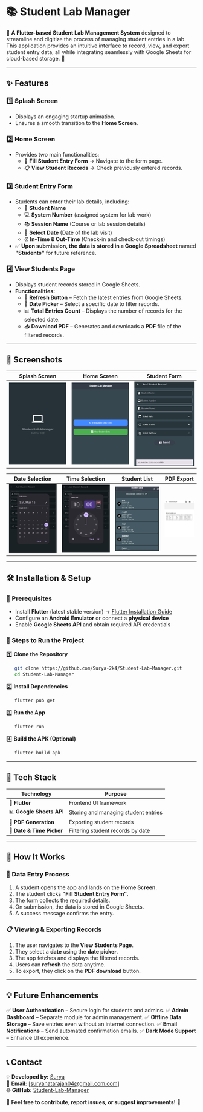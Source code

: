 # **📚 Student Lab Manager**

🔬 **A Flutter-based Student Lab Management System** designed to streamline and digitize the process of managing student entries in a lab. This application provides an intuitive interface to record, view, and export student entry data, all while integrating seamlessly with Google Sheets for cloud-based storage. 🚀

---

## **✨ Features**

### **1️⃣ Splash Screen**
- Displays an engaging startup animation.
- Ensures a smooth transition to the **Home Screen**.

### **2️⃣ Home Screen**
- Provides two main functionalities:
  - 📝 **Fill Student Entry Form** → Navigate to the form page.
  - 📋 **View Student Records** → Check previously entered records.

### **3️⃣ Student Entry Form**
- Students can enter their lab details, including:
  - 👤 **Student Name**  
  - 💻 **System Number** (assigned system for lab work)  
  - 📚 **Session Name** (Course or lab session details)  
  - 📅 **Select Date** (Date of the lab visit)  
  - ⏰ **In-Time & Out-Time** (Check-in and check-out timings)  
- ✅ **Upon submission, the data is stored in a Google Spreadsheet** named **"Students"** for future reference.

### **4️⃣ View Students Page**
- Displays student records stored in Google Sheets.
- **Functionalities:**
  - 🔄 **Refresh Button** – Fetch the latest entries from Google Sheets.
  - 📅 **Date Picker** – Select a specific date to filter records.
  - 📊 **Total Entries Count** – Displays the number of records for the selected date.
  - 📥 **Download PDF** – Generates and downloads a **PDF** file of the filtered records.

---

## **📸 Screenshots**

| Splash Screen | Home Screen | Student Form |
|--------------|------------|-------------|
| ![Splash](lib/images/splash.png) | ![Home](lib/images/home.png) | ![Form](lib/images/form.png) |

| Date Selection | Time Selection | Student List | PDF Export |
|--------------|--------------|------------|------------|
| ![Date Selection](lib/images/date-selection.png) | ![Time Selection](lib/images/time-selection.png) | ![Student List](lib/images/studList.png) | ![PDF](lib/images/pdf.png) |

---

## **🛠️ Installation & Setup**

### **🔹 Prerequisites**
- Install **Flutter** (latest stable version) → [Flutter Installation Guide](https://flutter.dev/docs/get-started/install)
- Configure an **Android Emulator** or connect a **physical device**
- Enable **Google Sheets API** and obtain required API credentials

### **🔹 Steps to Run the Project**

1️⃣ **Clone the Repository**
```sh
   git clone https://github.com/Surya-2k4/Student-Lab-Manager.git
   cd Student-Lab-Manager
```

2️⃣ **Install Dependencies**
```sh
   flutter pub get
```

3️⃣ **Run the App**
```sh
   flutter run
```

4️⃣ **Build the APK (Optional)**
```sh
   flutter build apk
```

---

## **📂 Tech Stack**

| Technology | Purpose |
|------------|---------|
| 📱 **Flutter** | Frontend UI framework |
| 📊 **Google Sheets API** | Storing and managing student entries |
| 📄 **PDF Generation** | Exporting student records |
| 📆 **Date & Time Picker** | Filtering student records by date |

---

## **🚀 How It Works**

### **📝 Data Entry Process**
1. A student opens the app and lands on the **Home Screen**.
2. The student clicks **"Fill Student Entry Form"**.
3. The form collects the required details.
4. On submission, the data is stored in Google Sheets.
5. A success message confirms the entry.

### **📋 Viewing & Exporting Records**
1. The user navigates to the **View Students Page**.
2. They select a **date** using the **date picker**.
3. The app fetches and displays the filtered records.
4. Users can **refresh** the data anytime.
5. To export, they click on the **PDF download** button.

---

## **💡 Future Enhancements**

✅ **User Authentication** – Secure login for students and admins.
✅ **Admin Dashboard** – Separate module for admin management.
✅ **Offline Data Storage** – Save entries even without an internet connection.
✅ **Email Notifications** – Send automated confirmation emails.
✅ **Dark Mode Support** – Enhance UI experience.

---

## **📞 Contact**

💡 **Developed by:** [Surya](https://github.com/Surya-2k4)  
📧 **Email:** [suryanatarajan04@gmail.com.com]  
🌐 **GitHub:** [Student-Lab-Manager](https://github.com/Surya-2k4/Student-Lab-Manager)  

🚀 **Feel free to contribute, report issues, or suggest improvements!** 🎉

